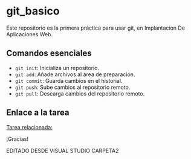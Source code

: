 # git_basico

Este repositorio es la primera práctica para usar git, en Implantacion De Aplicaciones Web.

## Comandos esenciales

- `git init`: Inicializa un repositorio.
- `git add`: Añade archivos al área de preparación.
- `git commit`: Guarda cambios en el historial.
- `git push`: Sube cambios al repositorio remoto.
- `git pull`: Descarga cambios del repositorio remoto.

## Enlace a la tarea

[Tarea relacionada: ](https://aulavirtual33.educa.madrid.org/ies.quevedo.madrid/mod/assign/view.php?id=48867)

¡Gracias!


EDITADO DESDE VISUAL STUDIO CARPETA2